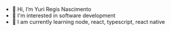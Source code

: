 - 👋 Hi, I’m Yuri Regis Nascimento
- 👀 I'm interested in software development
- 🌱 I am currently learning node, react, typescript, react native

